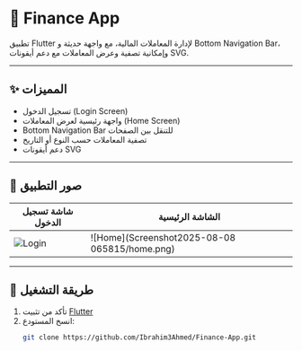 # 📱 Finance App

تطبيق Flutter لإدارة المعاملات المالية، مع واجهة حديثة و Bottom Navigation Bar، وإمكانية تصفية وعرض المعاملات مع دعم أيقونات SVG.

---

## ✨ المميزات
- تسجيل الدخول (Login Screen)  
- واجهة رئيسية لعرض المعاملات (Home Screen)  
- Bottom Navigation Bar للتنقل بين الصفحات  
- تصفية المعاملات حسب النوع أو التاريخ  
- دعم أيقونات SVG  

---

## 📸 صور التطبيق
| شاشة تسجيل الدخول | الشاشة الرئيسية |
|------------------|----------------|
| ![Login](screenshots/login.png) | ![Home](Screenshot2025-08-08 065815/home.png) |

---

## 🚀 طريقة التشغيل
1. تأكد من تثبيت [Flutter](https://flutter.dev/docs/get-started/install)
2. انسخ المستودع:
   ```bash
   git clone https://github.com/Ibrahim3Ahmed/Finance-App.git

